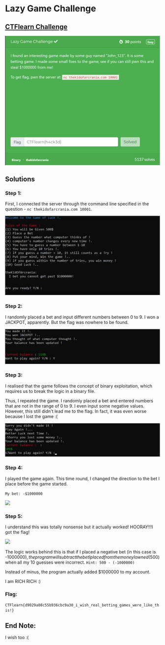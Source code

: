 # Lazy Game Challenge

## [CTFlearn Challenge](https://ctflearn.com/challenge/691)
<img src="lazy game challenge - solved.png">

## Solutions
### Step 1:
First, I connected the server through the command line specified in the question - ```nc thekidofarcrania.com 10001```. 

<img src="lazy game challenge - i.png">

### Step 2:
I randomly placed a bet and input different numbers between 0 to 9. 
I won a JACKPOT, apparently. But the flag was nowhere to be found. 

<img src="lazy game challenge - 1.png">

### Step 3: 
I realised that the game follows the concept of binary exploitation, which requires us to break the logic in a binary file. 

Thus, I repeated the game. I randomly placed a bet and entered numbers that are not in the range of 0 to 9. I even input some negative values. However, this still didn't lead me to the flag. In fact, it was even worse because I lost the game :(

<img src="lazy game challenge - 2.png">

### Step 4: 
I played the game again. This time round, I changed the direction to the bet I place before the game started. 

```My bet: -$1000000```

<img src="lazy game challenge - 3.png">

### Step 5: 
I understand this was totally nonsense but it actually worked! HOORAY!!!I got the flag! 

<img src="lazy game challenge - 4.png">

The logic works behind this is that if I placed a negative bet (in this case is -$1000000), the program will subtract the bet I placed from the money I owned ($500) when all my 10 guesses were incorrect. 
```Hint: 500 - (-1000000)```

Instead of minus, the program actually added $1000000 to my account. 

I am RICH RICH :)

### Flag: 
```CTFlearn{d9029a08c55b936cbc9a30_i_wish_real_betting_games_were_like_this!}```

## End Note: 
I wish too :(